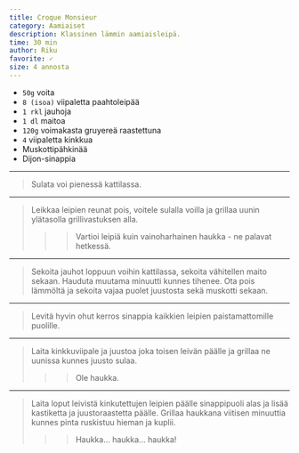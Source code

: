 ```yaml
---
title: Croque Monsieur
category: Aamiaiset
description: Klassinen lämmin aamiaisleipä.
time: 30 min
author: Riku
favorite: ✓
size: 4 annosta
---
```


* `50g` voita 
* `8 (isoa)` viipaletta paahtoleipää
* `1 rkl` jauhoja
* `1 dl` maitoa
* `120g` voimakasta gruyereä raastettuna
* `4` viipaletta kinkkua
* Muskottipähkinää
* Dijon-sinappia

---

> Sulata voi pienessä kattilassa.

---

> Leikkaa leipien reunat pois, voitele sulalla voilla ja grillaa uunin ylätasolla grillivastuksen alla.
>
>>> Vartioi leipiä kuin vainoharhainen haukka - ne palavat hetkessä.

---

> Sekoita jauhot loppuun voihin kattilassa, sekoita vähitellen maito sekaan. Hauduta muutama minuutti kunnes tihenee. Ota pois lämmöltä ja sekoita vajaa puolet juustosta sekä muskotti sekaan.

---

> Levitä hyvin ohut kerros sinappia kaikkien leipien paistamattomille puolille.

---

> Laita kinkkuviipale ja juustoa joka toisen leivän päälle ja grillaa ne uunissa kunnes juusto sulaa.
>
>>> Ole haukka.

---

> Laita loput leivistä kinkutettujen leipien päälle sinappipuoli alas ja lisää kastiketta ja juustoraastetta päälle. Grillaa haukkana viitisen minuuttia kunnes pinta ruskistuu hieman ja kuplii.
>
>>> Haukka... haukka... haukka!
